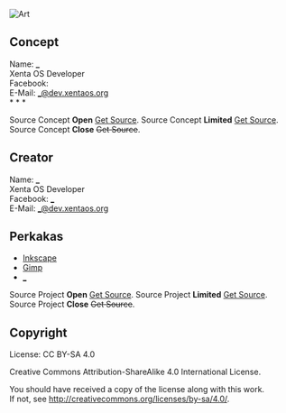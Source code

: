 <!--
This file is part of Xenta OS Project Management.

PROJECT.md is free software: you can redistribute it and/or modify
it under the terms of the GNU General Public License as published by
the Free Software Foundation, either version 3 of the License, or
(at your option) any later version.
 
PROJECT.md is distributed in the hope that it will be useful,
but WITHOUT ANY WARRANTY; without even the implied warranty of
MERCHANTABILITY or FITNESS FOR A PARTICULAR PURPOSE.  See the
GNU General Public License for more details.
-->
![Art][logo]

[logo]: https://raw.githubusercontent.com/xentaos/kesenian/master/project/_art.png ""

## Concept
Name: **_**  
Xenta OS Developer  
Facebook: [](https://facebook.com/_)   
E-Mail: <_@dev.xentaos.org>  
 * 
 * 
 * 

Source Concept **Open** [Get Source](https://github.com/xentaos/kesenian/tree/master/project/).
Source Concept **Limited** [Get Source](https://github.com/xentaos/kesenian/tree/master/project/).
Source Concept **Close** ~~Get Source~~.

## Creator
Name: **_**  
Xenta OS Developer  
Facebook: [_](https://facebook.com/_)   
E-Mail: <_@dev.xentaos.org>  

## Perkakas
 * [Inkscape](https://inkscape.org/)  
 * [Gimp](https://www.gimp.org/)  
 * [_](http://_)

Source Project **Open** [Get Source](https://github.com/xentaos/kesenian/tree/master/project/).
Source Project **Limited** [Get Source](https://github.com/xentaos/kesenian/tree/master/project/).
Source Project **Close** ~~Get Source~~.

## Copyright
License: CC BY-SA 4.0  

Creative Commons Attribution-ShareAlike 4.0 International License.  

You should have received a copy of the license along with this work.  
If not, see <http://creativecommons.org/licenses/by-sa/4.0/>.  
